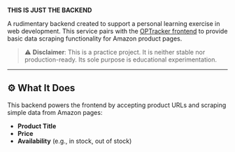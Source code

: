**THIS IS JUST THE BACKEND**

A rudimentary backend created to support a personal learning exercise in web development. This service pairs with the [OPTracker frontend](https://survivalw.github.io/OPTracker-frontend/) to provide basic data scraping functionality for Amazon product pages.

> ⚠️ **Disclaimer**: This is a practice project. It is neither stable nor production-ready. Its sole purpose is educational experimentation.

---

## ⚙️ What It Does

This backend powers the frontend by accepting product URLs and scraping simple data from Amazon pages:

- **Product Title**
- **Price**
- **Availability** (e.g., in stock, out of stock)
